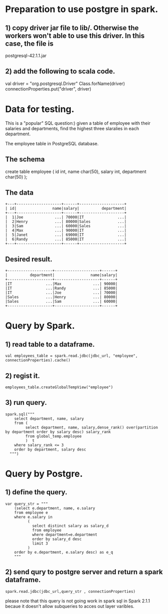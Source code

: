

# Preparation to use postgre in spark.

## 1) copy driver jar file to lib/. Otherwise the workers won't able to use this driver. In this case, the file is 
   
   postgresql-42.1.1.jar

## 2) add the following to scala code.
	
  val driver = "org.postgresql.Driver"
  Class.forName(driver)
  connectionProperties.put("driver", driver)

# Data for testing. 
This is a "popular" SQL question:) given a table of employee with their salaries and departments, find the highest three
slaralies in each department.

The employee table in PostgreSQL database.

## The schema

create table employee (
    id int,
    name char(50),
    salary int,
    department char(50)
    );

## The data

	+---+--------------------+------+--------------------+
	| id|                name|salary|          department|
	+---+--------------------+------+--------------------+
	|  1|Joe              ...| 70000|IT               ...|
	|  2|Henry            ...| 80000|Sales            ...|
	|  3|Sam              ...| 60000|Sales            ...|
	|  4|Max              ...| 90000|IT               ...|
	|  5|Janet            ...| 69000|IT               ...|
	|  6|Randy            ...| 85000|IT               ...|
	+---+--------------------+------+--------------------+

## Desired result.
	+--------------------+--------------------+------+
	|          department|                name|salary|
	+--------------------+--------------------+------+
	|IT               ...|Max              ...| 90000|
	|IT               ...|Randy            ...| 85000|
	|IT               ...|Joe              ...| 70000|
	|Sales            ...|Henry            ...| 80000|
	|Sales            ...|Sam              ...| 60000|
	+--------------------+--------------------+------+

# Query by Spark.

## 1) read table to a dataframe.

    val employees_table = spark.read.jdbc(jdbc_url, "employee", connectionProperties).cache()

## 2) regist it.

    employees_table.createGlobalTempView("employee")

## 3) run query.

    spark.sql("""
        select department, name, salary
        from (
             select department, name, salary,dense_rank() over(partition by department order by salary desc) salary_rank
             from global_temp.employee
             )  t
        where salary_rank <= 3
        order by department, salary desc
      """)

# Query by Postgre.

## 1) define the query.

    var query_str = """
        (select e.department, name, e.salary
        from employee e
        where e.salary in 
              (
                select distinct salary as salary_d
                from employee 
                where department=e.department
                order by salary_d desc
                limit 3
              ) 
        order by e.department, e.salary desc) as e_q
        """

## 2) send qury to postgre server and return a spark dataframe.

    spark.read.jdbc(jdbc_url,query_str , connectionProperties)

please note that this query is not going work in spark sql in Spark 2.1.1 becaue it doesn't allow subqueries to acces out layer varibles.


	

